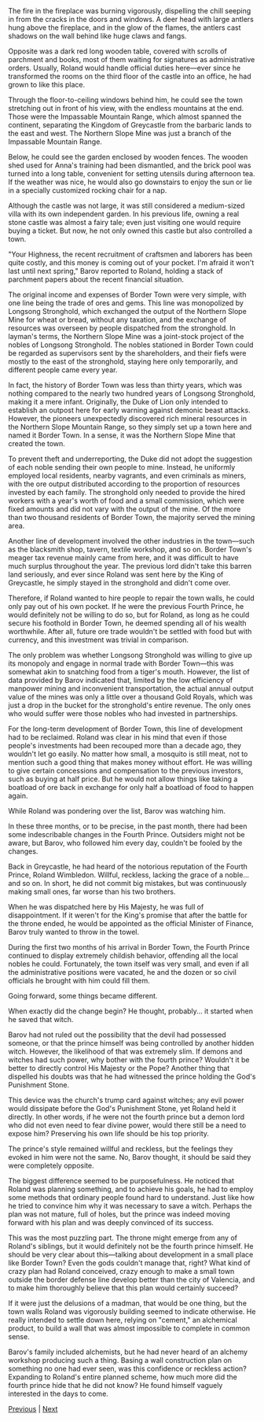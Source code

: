 ## 
The fire in the fireplace was burning vigorously, dispelling the chill seeping in from the cracks in the doors and windows. A deer head with large antlers hung above the fireplace, and in the glow of the flames, the antlers cast shadows on the wall behind like huge claws and fangs.



Opposite was a dark red long wooden table, covered with scrolls of parchment and books, most of them waiting for signatures as administrative orders. Usually, Roland would handle official duties here—ever since he transformed the rooms on the third floor of the castle into an office, he had grown to like this place.



Through the floor-to-ceiling windows behind him, he could see the town stretching out in front of his view, with the endless mountains at the end. Those were the Impassable Mountain Range, which almost spanned the continent, separating the Kingdom of Greycastle from the barbaric lands to the east and west. The Northern Slope Mine was just a branch of the Impassable Mountain Range.



Below, he could see the garden enclosed by wooden fences. The wooden shed used for Anna's training had been dismantled, and the brick pool was turned into a long table, convenient for setting utensils during afternoon tea. If the weather was nice, he would also go downstairs to enjoy the sun or lie in a specially customized rocking chair for a nap.



Although the castle was not large, it was still considered a medium-sized villa with its own independent garden. In his previous life, owning a real stone castle was almost a fairy tale; even just visiting one would require buying a ticket. But now, he not only owned this castle but also controlled a town.



"Your Highness, the recent recruitment of craftsmen and laborers has been quite costly, and this money is coming out of your pocket. I'm afraid it won't last until next spring," Barov reported to Roland, holding a stack of parchment papers about the recent financial situation.



The original income and expenses of Border Town were very simple, with one line being the trade of ores and gems. This line was monopolized by Longsong Stronghold, which exchanged the output of the Northern Slope Mine for wheat or bread, without any taxation, and the exchange of resources was overseen by people dispatched from the stronghold. In layman's terms, the Northern Slope Mine was a joint-stock project of the nobles of Longsong Stronghold. The nobles stationed in Border Town could be regarded as supervisors sent by the shareholders, and their fiefs were mostly to the east of the stronghold, staying here only temporarily, and different people came every year.



In fact, the history of Border Town was less than thirty years, which was nothing compared to the nearly two hundred years of Longsong Stronghold, making it a mere infant. Originally, the Duke of Lion only intended to establish an outpost here for early warning against demonic beast attacks. However, the pioneers unexpectedly discovered rich mineral resources in the Northern Slope Mountain Range, so they simply set up a town here and named it Border Town. In a sense, it was the Northern Slope Mine that created the town.



To prevent theft and underreporting, the Duke did not adopt the suggestion of each noble sending their own people to mine. Instead, he uniformly employed local residents, nearby vagrants, and even criminals as miners, with the ore output distributed according to the proportion of resources invested by each family. The stronghold only needed to provide the hired workers with a year's worth of food and a small commission, which were fixed amounts and did not vary with the output of the mine. Of the more than two thousand residents of Border Town, the majority served the mining area.



Another line of development involved the other industries in the town—such as the blacksmith shop, tavern, textile workshop, and so on. Border Town's meager tax revenue mainly came from here, and it was difficult to have much surplus throughout the year. The previous lord didn't take this barren land seriously, and ever since Roland was sent here by the King of Greycastle, he simply stayed in the stronghold and didn't come over.



Therefore, if Roland wanted to hire people to repair the town walls, he could only pay out of his own pocket. If he were the previous Fourth Prince, he would definitely not be willing to do so, but for Roland, as long as he could secure his foothold in Border Town, he deemed spending all of his wealth worthwhile. After all, future ore trade wouldn't be settled with food but with currency, and this investment was trivial in comparison.



The only problem was whether Longsong Stronghold was willing to give up its monopoly and engage in normal trade with Border Town—this was somewhat akin to snatching food from a tiger's mouth. However, the list of data provided by Barov indicated that, limited by the low efficiency of manpower mining and inconvenient transportation, the actual annual output value of the mines was only a little over a thousand Gold Royals, which was just a drop in the bucket for the stronghold's entire revenue. The only ones who would suffer were those nobles who had invested in partnerships.



For the long-term development of Border Town, this line of development had to be reclaimed. Roland was clear in his mind that even if those people's investments had been recouped more than a decade ago, they wouldn't let go easily. No matter how small, a mosquito is still meat, not to mention such a good thing that makes money without effort. He was willing to give certain concessions and compensation to the previous investors, such as buying at half price. But he would not allow things like taking a boatload of ore back in exchange for only half a boatload of food to happen again.



While Roland was pondering over the list, Barov was watching him.



In these three months, or to be precise, in the past month, there had been some indescribable changes in the Fourth Prince. Outsiders might not be aware, but Barov, who followed him every day, couldn't be fooled by the changes.



Back in Greycastle, he had heard of the notorious reputation of the Fourth Prince, Roland Wimbledon. Willful, reckless, lacking the grace of a noble... and so on. In short, he did not commit big mistakes, but was continuously making small ones, far worse than his two brothers.



When he was dispatched here by His Majesty, he was full of disappointment. If it weren't for the King's promise that after the battle for the throne ended, he would be appointed as the official Minister of Finance, Barov truly wanted to throw in the towel.



During the first two months of his arrival in Border Town, the Fourth Prince continued to display extremely childish behavior, offending all the local nobles he could. Fortunately, the town itself was very small, and even if all the administrative positions were vacated, he and the dozen or so civil officials he brought with him could fill them.



Going forward, some things became different.



When exactly did the change begin? He thought, probably... it started when he saved that witch.



Barov had not ruled out the possibility that the devil had possessed someone, or that the prince himself was being controlled by another hidden witch. However, the likelihood of that was extremely slim. If demons and witches had such power, why bother with the fourth prince? Wouldn't it be better to directly control His Majesty or the Pope? Another thing that dispelled his doubts was that he had witnessed the prince holding the God's Punishment Stone.



This device was the church's trump card against witches; any evil power would dissipate before the God's Punishment Stone, yet Roland held it directly. In other words, if he were not the fourth prince but a demon lord who did not even need to fear divine power, would there still be a need to expose him? Preserving his own life should be his top priority.



The prince's style remained willful and reckless, but the feelings they evoked in him were not the same. No, Barov thought, it should be said they were completely opposite.



The biggest difference seemed to be purposefulness. He noticed that Roland was planning something, and to achieve his goals, he had to employ some methods that ordinary people found hard to understand. Just like how he tried to convince him why it was necessary to save a witch. Perhaps the plan was not mature, full of holes, but the prince was indeed moving forward with his plan and was deeply convinced of its success.



This was the most puzzling part. The throne might emerge from any of Roland's siblings, but it would definitely not be the fourth prince himself. He should be very clear about this—talking about development in a small place like Border Town? Even the gods couldn't manage that, right? What kind of crazy plan had Roland conceived, crazy enough to make a small town outside the border defense line develop better than the city of Valencia, and to make him thoroughly believe that this plan would certainly succeed?



If it were just the delusions of a madman, that would be one thing, but the town walls Roland was vigorously building seemed to indicate otherwise. He really intended to settle down here, relying on "cement," an alchemical product, to build a wall that was almost impossible to complete in common sense.



Barov's family included alchemists, but he had never heard of an alchemy workshop producing such a thing. Basing a wall construction plan on something no one had ever seen, was this confidence or reckless action? Expanding to Roland's entire planned scheme, how much more did the fourth prince hide that he did not know? He found himself vaguely interested in the days to come.





[Previous](CH0015.md) | [Next](CH0017.md)

